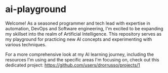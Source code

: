 # ai-playground

Welcome!  As a seasoned programmer and tech lead with expertise in automation, DevOps and Software engineering, I'm excited to be expanding my skillset into the realm of Artificial Intelligence. 
This repository serves as my playground for practicing new AI concepts and experimenting with various techniques.

For a more comprehensive look at my AI learning journey, including the resources I'm using and the specific areas I'm focusing on, check out this dedicated project: https://github.com/users/drorrusso/projects/1
